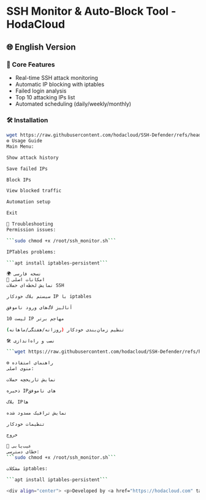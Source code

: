 # SSH Monitor & Auto-Block Tool - HodaCloud

## 🌐 English Version

### 📜 Core Features
- Real-time SSH attack monitoring
- Automatic IP blocking with iptables
- Failed login analysis
- Top 10 attacking IPs list
- Automated scheduling (daily/weekly/monthly)

### 🛠️ Installation

```bash
wget https://raw.githubusercontent.com/hodacloud/SSH-Defender/refs/heads/main/SSH-Defender.sh -O /root/ssh_monitor.sh && chmod +x /root/ssh_monitor.sh && sudo /root/ssh_monitor.sh
⚙️ Usage Guide
Main Menu:

Show attack history

Save failed IPs

Block IPs

View blocked traffic

Automation setup

Exit

🔧 Troubleshooting
Permission issues:

```sudo chmod +x /root/ssh_monitor.sh```

IPTables problems:

```apt install iptables-persistent```

🌍 نسخه فارسی
📜 امکانات اصلی
نمایش لحظه‌ای حملات SSH

سیستم بلاک خودکار IP با iptables

آنالیز لاگ‌های ورود ناموفق

لیست 10 IP مهاجم برتر

تنظیم زمان‌بندی خودکار (روزانه/هفتگی/ماهانه)

🛠️ نصب و راه‌اندازی

```wget https://raw.githubusercontent.com/hodacloud/SSH-Defender/refs/heads/main/SSH-Defender.sh -O /root/ssh_monitor.sh && chmod +x /root/ssh_monitor.sh && sudo /root/ssh_monitor.sh```

⚙️ راهنمای استفاده
منوی اصلی:

نمایش تاریخچه حملات

ذخیره IPهای ناموفق

بلاک IPها

نمایش ترافیک مسدود شده

تنظیمات خودکار

خروج

🔧 عیب‌یابی
خطای دسترسی:
```sudo chmod +x /root/ssh_monitor.sh```

مشکلات iptables:

```apt install iptables-persistent```

<div align="center"> <p>Developed by <a href="https://hodacloud.com" target="_blank">HodaCloud</a></p> <p>📧 Support: <a href="mailto:info@hodacloud.com">info@hodacloud.com</a></p> </div>
